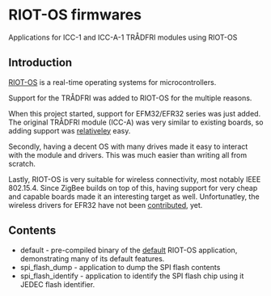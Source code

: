 # RIOT-OS firmwares
Applications for ICC-1 and ICC-A-1 TRÅDFRI modules using RIOT-OS

## Introduction
[RIOT-OS](https://github.com/RIOT-OS/RIOT) is a real-time operating systems for
microcontrollers.

Support for the TRÅDFRI was added to RIOT-OS for the multiple reasons.

When this project started, support for EFM32/EFR32 series was just added. The
original TRÅDFRI module (ICC-A) was very similar to existing boards, so adding
support was [relativeley](https://github.com/RIOT-OS/RIOT/pull/8047) easy.

Secondly, having a decent OS with many drives made it easy to interact with
the module and drivers. This was much easier than writing all from scratch.

Lastly, RIOT-OS is very suitable for wireless connectivity, most notably
IEEE 802.15.4. Since ZigBee builds on top of this, having support for very
cheap and capable boards made it an interesting target as well. Unfortunatley,
the wireless drivers for EFR32 have not been [contributed](https://github.com/RIOT-OS/RIOT/issues/8569),
yet.

## Contents
* default - pre-compiled binary of the [default](https://github.com/RIOT-OS/RIOT/tree/master/examples/default)
  RIOT-OS application, demonstrating many of its default features.
* spi_flash_dump - application to dump the SPI flash contents
* spi_flash_identify - application to identify the SPI flash chip using it
  JEDEC flash identifier.
